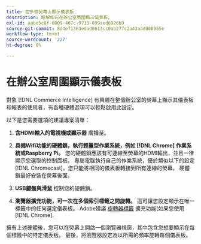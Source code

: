 ```yaml
---
title: 在多個熒幕上顯示儀表板
description: 瞭解如何在辦公室周圍顯示儀表板。
exl-id: aabe5c8f-0809-467c-9713-099aed6926b9
source-git-commit: 8d4e71363edad0613cc0ab277c2a43aad000965e
workflow-type: tm+mt
source-wordcount: '227'
ht-degree: 0%

---
```


# 在辦公室周圍顯示儀表板

對象 [!DNL Commerce Intelligence] 有興趣在整個辦公室的熒幕上顯示其儀表板和報表的使用者，有各種硬體選項可以輕鬆啟用此設定。

以下是您需要選項的建議專案清單：

1. **含HDMI輸入的電視機或顯示器** 廣播至。

1. **具備Wifi功能的硬體鎖，執行輕量型作業系統，例如 [!DNL Chrome] 作業系統或Raspberry Pi。** 您的硬體鎖應該有可連線至熒幕的HDMI輸出，並且一律顯示您選取的控制面板。 專屬電腦執行自己的作業系統，優於類似以下的設定 [!DNL Chromecast]，您只能將相同的儀表板轉接到所有連線的熒幕。 硬體鎖最好安裝在熒幕後面。

1. **USB鍵盤與滑鼠** 控制您的硬體鎖。

1. **瀏覽器擴充功能，可一次在多個索引標籤之間旋轉。** 這可讓您設定顯示在唯一標籤中的任何選定儀表板。 Adobe建議 [旋轉器標籤](https://chrome.google.com/webstore/detail/revolver-tabs/dlknooajieciikpedpldejhhijacnbda?hl=en) 擴充功能(如果您使用 [!DNL Chrome].

擁有上述硬體後，您可以在熒幕上開啟一個瀏覽器視窗，其中包含您想要顯示在每個標籤中的特定儀表板。 最後，將瀏覽器設定為以所需的頻率旋轉每個儀表板。
